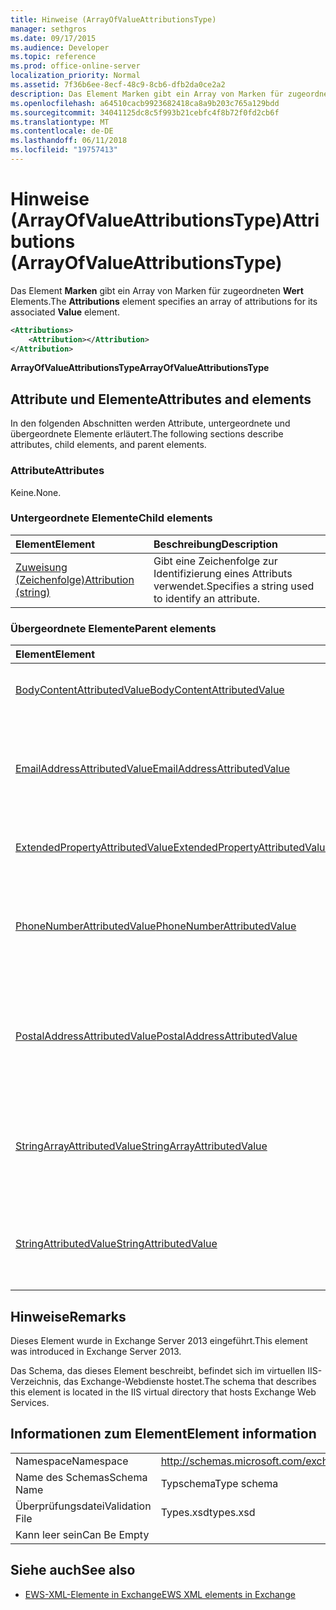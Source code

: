 ```yaml
---
title: Hinweise (ArrayOfValueAttributionsType)
manager: sethgros
ms.date: 09/17/2015
ms.audience: Developer
ms.topic: reference
ms.prod: office-online-server
localization_priority: Normal
ms.assetid: 7f36b6ee-8ecf-48c9-8cb6-dfb2da0ce2a2
description: Das Element Marken gibt ein Array von Marken für zugeordneten Wert Elements.
ms.openlocfilehash: a64510cacb9923682418ca8a9b203c765a129bdd
ms.sourcegitcommit: 34041125dc8c5f993b21cebfc4f8b72f0fd2cb6f
ms.translationtype: MT
ms.contentlocale: de-DE
ms.lasthandoff: 06/11/2018
ms.locfileid: "19757413"
---
```

# <a name="attributions-arrayofvalueattributionstype"></a><span data-ttu-id="75c3f-103">Hinweise (ArrayOfValueAttributionsType)</span><span class="sxs-lookup"><span data-stu-id="75c3f-103">Attributions (ArrayOfValueAttributionsType)</span></span>

<span data-ttu-id="75c3f-104">Das Element **Marken** gibt ein Array von Marken für zugeordneten **Wert** Elements.</span><span class="sxs-lookup"><span data-stu-id="75c3f-104">The **Attributions** element specifies an array of attributions for its associated **Value** element.</span></span> 
  
```XML
<Attributions>
    <Attribution></Attribution>
</Attribution>
```

 <span data-ttu-id="75c3f-105">**ArrayOfValueAttributionsType**</span><span class="sxs-lookup"><span data-stu-id="75c3f-105">**ArrayOfValueAttributionsType**</span></span>
## <a name="attributes-and-elements"></a><span data-ttu-id="75c3f-106">Attribute und Elemente</span><span class="sxs-lookup"><span data-stu-id="75c3f-106">Attributes and elements</span></span>

<span data-ttu-id="75c3f-107">In den folgenden Abschnitten werden Attribute, untergeordnete und übergeordnete Elemente erläutert.</span><span class="sxs-lookup"><span data-stu-id="75c3f-107">The following sections describe attributes, child elements, and parent elements.</span></span>
  
### <a name="attributes"></a><span data-ttu-id="75c3f-108">Attribute</span><span class="sxs-lookup"><span data-stu-id="75c3f-108">Attributes</span></span>

<span data-ttu-id="75c3f-109">Keine.</span><span class="sxs-lookup"><span data-stu-id="75c3f-109">None.</span></span>
  
### <a name="child-elements"></a><span data-ttu-id="75c3f-110">Untergeordnete Elemente</span><span class="sxs-lookup"><span data-stu-id="75c3f-110">Child elements</span></span>

|<span data-ttu-id="75c3f-111">**Element**</span><span class="sxs-lookup"><span data-stu-id="75c3f-111">**Element**</span></span>|<span data-ttu-id="75c3f-112">**Beschreibung**</span><span class="sxs-lookup"><span data-stu-id="75c3f-112">**Description**</span></span>|
|:-----|:-----|
|[<span data-ttu-id="75c3f-113">Zuweisung (Zeichenfolge)</span><span class="sxs-lookup"><span data-stu-id="75c3f-113">Attribution (string)</span></span>](attribution-string.md) <br/> |<span data-ttu-id="75c3f-114">Gibt eine Zeichenfolge zur Identifizierung eines Attributs verwendet.</span><span class="sxs-lookup"><span data-stu-id="75c3f-114">Specifies a string used to identify an attribute.</span></span>  <br/> |
   
### <a name="parent-elements"></a><span data-ttu-id="75c3f-115">Übergeordnete Elemente</span><span class="sxs-lookup"><span data-stu-id="75c3f-115">Parent elements</span></span>

|<span data-ttu-id="75c3f-116">**Element**</span><span class="sxs-lookup"><span data-stu-id="75c3f-116">**Element**</span></span>|<span data-ttu-id="75c3f-117">**Beschreibung**</span><span class="sxs-lookup"><span data-stu-id="75c3f-117">**Description**</span></span>|
|:-----|:-----|
|[<span data-ttu-id="75c3f-118">BodyContentAttributedValue</span><span class="sxs-lookup"><span data-stu-id="75c3f-118">BodyContentAttributedValue</span></span>](bodycontentattributedvalue.md) <br/> |<span data-ttu-id="75c3f-119">Gibt den Textkörperinhalt eines Elements an.</span><span class="sxs-lookup"><span data-stu-id="75c3f-119">Specifies the body content of an item.</span></span>  <br/> |
|[<span data-ttu-id="75c3f-120">EmailAddressAttributedValue</span><span class="sxs-lookup"><span data-stu-id="75c3f-120">EmailAddressAttributedValue</span></span>](emailaddressattributedvalue.md) <br/> |<span data-ttu-id="75c3f-121">Gibt eine Instanz eines Arrays von e-Mail-Adressen und deren zugeordneten Hinweise.</span><span class="sxs-lookup"><span data-stu-id="75c3f-121">Specifies an instance of an array of email addresses and their associated attributions.</span></span>  <br/> |
|[<span data-ttu-id="75c3f-122">ExtendedPropertyAttributedValue</span><span class="sxs-lookup"><span data-stu-id="75c3f-122">ExtendedPropertyAttributedValue</span></span>](extendedpropertyattributedvalue.md) <br/> |<span data-ttu-id="75c3f-123">Gibt die erweiterte Eigenschaften für eine Rolle.</span><span class="sxs-lookup"><span data-stu-id="75c3f-123">Specifies extended properties for a persona.</span></span>  <br/> |
|[<span data-ttu-id="75c3f-124">PhoneNumberAttributedValue</span><span class="sxs-lookup"><span data-stu-id="75c3f-124">PhoneNumberAttributedValue</span></span>](phonenumberattributedvalue.md) <br/> |<span data-ttu-id="75c3f-125">Gibt eine Instanz eines Arrays von Telefonnummern und deren zugeordneten Hinweise.</span><span class="sxs-lookup"><span data-stu-id="75c3f-125">Specifies an instance of an array of phone numbers and their associated attributions.</span></span>  <br/> |
|[<span data-ttu-id="75c3f-126">PostalAddressAttributedValue</span><span class="sxs-lookup"><span data-stu-id="75c3f-126">PostalAddressAttributedValue</span></span>](postaladdressattributedvalue.md) <br/> |<span data-ttu-id="75c3f-127">Gibt eine Instanz eines Arrays von Postanschriften und deren zugeordneten Hinweise.</span><span class="sxs-lookup"><span data-stu-id="75c3f-127">Specifies an instance of an array of postal addresses and their associated attributions.</span></span>  <br/> |
|[<span data-ttu-id="75c3f-128">StringArrayAttributedValue</span><span class="sxs-lookup"><span data-stu-id="75c3f-128">StringArrayAttributedValue</span></span>](stringarrayattributedvalue.md) <br/> |<span data-ttu-id="75c3f-129">Gibt eine Instanz eines Arrays von Zeichenfolgen-Daten für ein Element Persona.</span><span class="sxs-lookup"><span data-stu-id="75c3f-129">Specifies an instance of an array of string data for a persona element.</span></span>  <br/> |
|[<span data-ttu-id="75c3f-130">StringAttributedValue</span><span class="sxs-lookup"><span data-stu-id="75c3f-130">StringAttributedValue</span></span>](stringattributedvalue.md) <br/> |<span data-ttu-id="75c3f-131">Gibt eine Instanz in ein Array von Attributen, die einer Rolle-Element zugeordnet ist.</span><span class="sxs-lookup"><span data-stu-id="75c3f-131">Specifies an instance in an array of attributes associated with a persona element.</span></span>  <br/> |
   
## <a name="remarks"></a><span data-ttu-id="75c3f-132">Hinweise</span><span class="sxs-lookup"><span data-stu-id="75c3f-132">Remarks</span></span>

<span data-ttu-id="75c3f-133">Dieses Element wurde in Exchange Server 2013 eingeführt.</span><span class="sxs-lookup"><span data-stu-id="75c3f-133">This element was introduced in Exchange Server 2013.</span></span>
  
<span data-ttu-id="75c3f-134">Das Schema, das dieses Element beschreibt, befindet sich im virtuellen IIS-Verzeichnis, das Exchange-Webdienste hostet.</span><span class="sxs-lookup"><span data-stu-id="75c3f-134">The schema that describes this element is located in the IIS virtual directory that hosts Exchange Web Services.</span></span>
  
## <a name="element-information"></a><span data-ttu-id="75c3f-135">Informationen zum Element</span><span class="sxs-lookup"><span data-stu-id="75c3f-135">Element information</span></span>

|||
|:-----|:-----|
|<span data-ttu-id="75c3f-136">Namespace</span><span class="sxs-lookup"><span data-stu-id="75c3f-136">Namespace</span></span>  <br/> |http://schemas.microsoft.com/exchange/services/2006/types  <br/> |
|<span data-ttu-id="75c3f-137">Name des Schemas</span><span class="sxs-lookup"><span data-stu-id="75c3f-137">Schema Name</span></span>  <br/> |<span data-ttu-id="75c3f-138">Typschema</span><span class="sxs-lookup"><span data-stu-id="75c3f-138">Type schema</span></span>  <br/> |
|<span data-ttu-id="75c3f-139">Überprüfungsdatei</span><span class="sxs-lookup"><span data-stu-id="75c3f-139">Validation File</span></span>  <br/> |<span data-ttu-id="75c3f-140">Types.xsd</span><span class="sxs-lookup"><span data-stu-id="75c3f-140">types.xsd</span></span>  <br/> |
|<span data-ttu-id="75c3f-141">Kann leer sein</span><span class="sxs-lookup"><span data-stu-id="75c3f-141">Can Be Empty</span></span>  <br/> ||
   
## <a name="see-also"></a><span data-ttu-id="75c3f-142">Siehe auch</span><span class="sxs-lookup"><span data-stu-id="75c3f-142">See also</span></span>

- [<span data-ttu-id="75c3f-143">EWS-XML-Elemente in Exchange</span><span class="sxs-lookup"><span data-stu-id="75c3f-143">EWS XML elements in Exchange</span></span>](ews-xml-elements-in-exchange.md)

